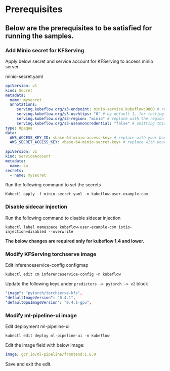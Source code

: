 # Prerequisites

## Below are the prerequisites to be satisfied for running the samples.

### Add Minio secret for KFServing

Apply below secret and service account for KFServing to access minio server

minio-secret.yaml

```yaml
apiVersion: v1
kind: Secret
metadata:
  name: mysecret
  annotations:
     serving.kubeflow.org/s3-endpoint: minio-service.kubeflow:9000 # replace with your s3 endpoint
     serving.kubeflow.org/s3-usehttps: "0" # by default 1, for testing with minio you need to set to 0
     serving.kubeflow.org/s3-region: "minio" # replace with the region the bucket is created in
     serving.kubeflow.org/s3-useanoncredential: "false" # omitting this is the same as false, if true will ignore credential provided and use anonymous credentials
type: Opaque
data:
  AWS_ACCESS_KEY_ID: <base-64-minio-access-key> # replace with your base64 encoded minio credential
  AWS_SECRET_ACCESS_KEY: <base-64-minio-secret-key> # replace with your base64 encoded minio credential
---
apiVersion: v1
kind: ServiceAccount
metadata:
  name: sa
secrets:
  - name: mysecret
```

Run the following command to set the secrets

```Kubectl apply -f minio-secret.yaml -n kubeflow-user-example-com```

### Disable sidecar injection

Run the following command to disable sidecar injection

```kubectl label namespace kubeflow-user-example-com istio-injection=disabled --overwrite```

**The below changes are required only for kubeflow 1.4 and lower.**

### Modify KFServing torchserve image

Edit inferenceservice-config configmap

```kubectl edit cm inferenceservice-config -n kubeflow```

Update the following keys under `predictors -> pytorch -> v2` block

```yaml
"image": "pytorch/torchserve-kfs",
"defaultImageVersion": "0.4.1",
"defaultGpuImageVersion": "0.4.1-gpu",
```

### Modify ml-pipeline-ui image

Edit deployment ml-pipeline-ui

```kubectl edit deploy ml-pipeline-ui -n kubeflow```

Edit the image field with below image:

```yaml
image: gcr.io/ml-pipeline/frontend:1.6.0
```

Save and exit the edit.
